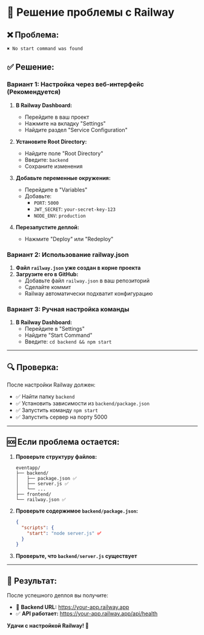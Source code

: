 # 🔧 Решение проблемы с Railway

## ❌ Проблема:
```
✖ No start command was found
```

## ✅ Решение:

### **Вариант 1: Настройка через веб-интерфейс (Рекомендуется)**

1. **В Railway Dashboard:**
   - Перейдите в ваш проект
   - Нажмите на вкладку "Settings"
   - Найдите раздел "Service Configuration"

2. **Установите Root Directory:**
   - Найдите поле "Root Directory"
   - Введите: `backend`
   - Сохраните изменения

3. **Добавьте переменные окружения:**
   - Перейдите в "Variables"
   - Добавьте:
     - `PORT`: `5000`
     - `JWT_SECRET`: `your-secret-key-123`
     - `NODE_ENV`: `production`

4. **Перезапустите деплой:**
   - Нажмите "Deploy" или "Redeploy"

### **Вариант 2: Использование railway.json**

1. **Файл `railway.json` уже создан в корне проекта**
2. **Загрузите его в GitHub:**
   - Добавьте файл `railway.json` в ваш репозиторий
   - Сделайте коммит
   - Railway автоматически подхватит конфигурацию

### **Вариант 3: Ручная настройка команды**

1. **В Railway Dashboard:**
   - Перейдите в "Settings"
   - Найдите "Start Command"
   - Введите: `cd backend && npm start`

---

## 🔍 Проверка:

После настройки Railway должен:
- ✅ Найти папку `backend`
- ✅ Установить зависимости из `backend/package.json`
- ✅ Запустить команду `npm start`
- ✅ Запустить сервер на порту 5000

---

## 🆘 Если проблема остается:

1. **Проверьте структуру файлов:**
   ```
   eventapp/
   ├── backend/
   │   ├── package.json ✅
   │   ├── server.js ✅
   │   └── ...
   ├── frontend/
   └── railway.json ✅
   ```

2. **Проверьте содержимое `backend/package.json`:**
   ```json
   {
     "scripts": {
       "start": "node server.js" ✅
     }
   }
   ```

3. **Проверьте, что `backend/server.js` существует**

---

## 🎯 Результат:

После успешного деплоя вы получите:
- 🔧 **Backend URL:** https://your-app.railway.app
- ✅ **API работает:** https://your-app.railway.app/api/health

**Удачи с настройкой Railway! 🚀**

